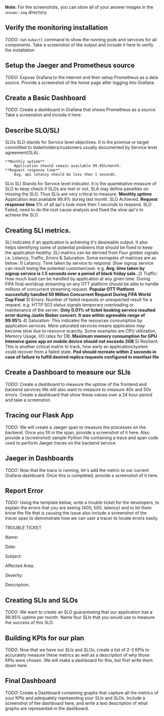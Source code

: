 **Note:** For the screenshots, you can store all of your answer images in the `answer-img` directory.

## Verify the monitoring installation

*TODO:* run `kubectl` command to show the running pods and services for all components. Take a screenshot of the output and include it here to verify the installation

## Setup the Jaeger and Prometheus source
*TODO:* Expose Grafana to the internet and then setup Prometheus as a data source. Provide a screenshot of the home page after logging into Grafana.

## Create a Basic Dashboard
*TODO:* Create a dashboard in Grafana that shows Prometheus as a source. Take a screenshot and include it here.

## Describe SLO/SLI
SLOs
    SLO stands for Service level objectives. It is the promise or target committed to stakeholders/customers usually documented by Service level agreement(SLA).

    **Monthly uptime** 
        Application should remain available 99.95%/month. 
    **Request response time**
        Avg. api letancy should be less then 1 seconds.
SLIs
    SLI Stands for Service level indicator. It is the quantetative measure of SLO to keep check if SLOs are met or not. SLA may define panelties on missing the SLO. Thus SLIs are very critical to measure. 
    **Monthly uptime**
        Application was available 99.9% during last month.
            SLO Achieved.
    **Request response time**
        5% of all api's took more then 1 seconds to respond. 
            SLO Failed, need to do the root cause analysis and fixed the slow api's to achieve the SLO.    

## Creating SLI metrics.
SLI indicates if an application is achieving it's desireable output. It also helps identifying some of potential problems that should be fixed to keep the application healthy. SLI matrics can be derived from Four golden signals i.e. Letancy, Traffic, Errors & Saturation. Some exmaples of matrices are as below: 
    1) Letancy: Time taken by service to respond. Slow signup service can result losing the potential customer/user. e.g. **Avg. time taken by signup service is 1.5 seconds over a period of black friday sale.**
    2) Traffic: How much load can be handled by application at any given time. During FIFA final worldcup streaming on any OTT platform should be able to handle millions of concurrent streaming request. **Popular OTT Platform succesfully handled 50 Million Concurrent Request During FIFA World Cup Final**
    3) Errors: Number of failed requests or unexpected result for a request. e.g. HTTP 503 status signals temporary overloading or maintenance of the server. **Only 0.01% of ticket booking service resulted error during Justin Bieber concert. It was within agreeable range of 99.95%**
    4) Saturation: This indicates the resources consumption by application services. More saturated services means application may become slow due to resource scarcity. Some examples are CPU utilization, Memory Usage, I/O rates for DB. **Maximum memory consumption for GPU Intensive game app on mobile device should not exceeds 2GB**
    5) Resilient: This is another critical matrix to track, how early an application/system could recover from a failed state. **Pod should recreate within 2 seconds in case of failure to fulfill desired replica requests configured in menifast file**    

## Create a Dashboard to measure our SLIs
*TODO:* Create a dashboard to measure the uptime of the frontend and backend services We will also want to measure to measure 40x and 50x errors. Create a dashboard that show these values over a 24 hour period and take a screenshot.

## Tracing our Flask App
*TODO:*  We will create a Jaeger span to measure the processes on the backend. Once you fill in the span, provide a screenshot of it here. Also provide a (screenshot) sample Python file containing a trace and span code used to perform Jaeger traces on the backend service.

## Jaeger in Dashboards
*TODO:* Now that the trace is running, let's add the metric to our current Grafana dashboard. Once this is completed, provide a screenshot of it here.

## Report Error
*TODO:* Using the template below, write a trouble ticket for the developers, to explain the errors that you are seeing (400, 500, latency) and to let them know the file that is causing the issue also include a screenshot of the tracer span to demonstrate how we can user a tracer to locate errors easily.

TROUBLE TICKET

Name:

Date:

Subject:

Affected Area:

Severity:

Description:


## Creating SLIs and SLOs
*TODO:* We want to create an SLO guaranteeing that our application has a 99.95% uptime per month. Name four SLIs that you would use to measure the success of this SLO.

## Building KPIs for our plan
*TODO*: Now that we have our SLIs and SLOs, create a list of 2-3 KPIs to accurately measure these metrics as well as a description of why those KPIs were chosen. We will make a dashboard for this, but first write them down here.

## Final Dashboard
*TODO*: Create a Dashboard containing graphs that capture all the metrics of your KPIs and adequately representing your SLIs and SLOs. Include a screenshot of the dashboard here, and write a text description of what graphs are represented in the dashboard.  

